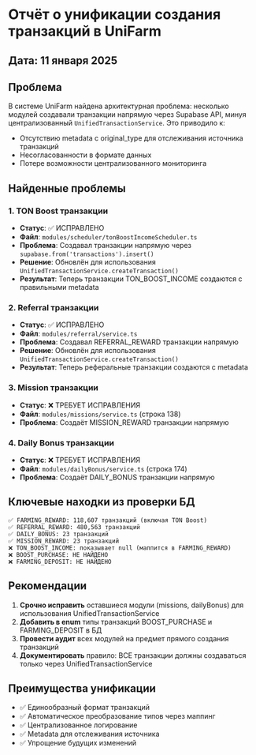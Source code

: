 # Отчёт о унификации создания транзакций в UniFarm

## Дата: 11 января 2025

## Проблема
В системе UniFarm найдена архитектурная проблема: несколько модулей создавали транзакции напрямую через Supabase API, минуя централизованный `UnifiedTransactionService`. Это приводило к:
- Отсутствию metadata с original_type для отслеживания источника транзакций
- Несогласованности в формате данных
- Потере возможности централизованного мониторинга

## Найденные проблемы

### 1. TON Boost транзакции
- **Статус**: ✅ ИСПРАВЛЕНО
- **Файл**: `modules/scheduler/tonBoostIncomeScheduler.ts`
- **Проблема**: Создавал транзакции напрямую через `supabase.from('transactions').insert()`
- **Решение**: Обновлён для использования `UnifiedTransactionService.createTransaction()`
- **Результат**: Теперь транзакции TON_BOOST_INCOME создаются с правильными metadata

### 2. Referral транзакции  
- **Статус**: ✅ ИСПРАВЛЕНО
- **Файл**: `modules/referral/service.ts`
- **Проблема**: Создавал REFERRAL_REWARD транзакции напрямую
- **Решение**: Обновлён для использования `UnifiedTransactionService.createTransaction()`
- **Результат**: Теперь реферальные транзакции создаются с metadata

### 3. Mission транзакции
- **Статус**: ❌ ТРЕБУЕТ ИСПРАВЛЕНИЯ
- **Файл**: `modules/missions/service.ts` (строка 138)
- **Проблема**: Создаёт MISSION_REWARD транзакции напрямую

### 4. Daily Bonus транзакции
- **Статус**: ❌ ТРЕБУЕТ ИСПРАВЛЕНИЯ
- **Файл**: `modules/dailyBonus/service.ts` (строка 174)
- **Проблема**: Создаёт DAILY_BONUS транзакции напрямую

## Ключевые находки из проверки БД

```
✅ FARMING_REWARD: 118,607 транзакций (включая TON Boost)
✅ REFERRAL_REWARD: 480,563 транзакций  
✅ DAILY_BONUS: 23 транзакций
✅ MISSION_REWARD: 23 транзакций
❌ TON_BOOST_INCOME: показывает null (маппится в FARMING_REWARD)
❌ BOOST_PURCHASE: НЕ НАЙДЕНО
❌ FARMING_DEPOSIT: НЕ НАЙДЕНО
```

## Рекомендации

1. **Срочно исправить** оставшиеся модули (missions, dailyBonus) для использования UnifiedTransactionService
2. **Добавить в enum** типы транзакций BOOST_PURCHASE и FARMING_DEPOSIT в БД
3. **Провести аудит** всех модулей на предмет прямого создания транзакций
4. **Документировать** правило: ВСЕ транзакции должны создаваться только через UnifiedTransactionService

## Преимущества унификации

- ✅ Единообразный формат транзакций
- ✅ Автоматическое преобразование типов через маппинг
- ✅ Централизованное логирование
- ✅ Metadata для отслеживания источника
- ✅ Упрощение будущих изменений